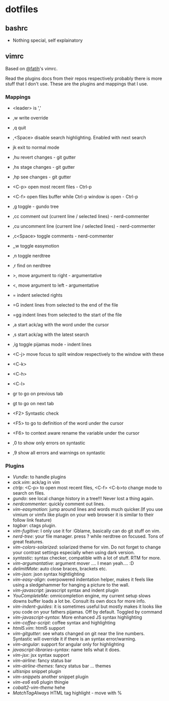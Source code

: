 dotfiles
========

bashrc
------
* Nothing special, self explainatory

vimrc
-----
Based on [@fatih](http://www.github.com/fatih/dotfiles)'s vimrc.

Read the plugins docs from their repos respectively probably there is more stuff
that I don't use. These are the plugins and mappings that I use.

### Mappings

* \<leader\> is ','

* ,w write override
* ,q quit
* ,\<Space\> disable search highlighting. Enabled with next search
* jk exit to normal mode

* ,hu revert changes - git gutter
* ,hs stage changes - git gutter
* ,hp see changes - git gutter

* \<C-p\> open most recent files - Ctrl-p
* \<C-f\> open files buffer while Ctrl-p window is open - Ctrl-p

* ,g toggle - gundo tree

* ,cc comment out (current line / selected lines) - nerd-commenter
* ,cu uncomment line (current line / selected lines) - nerd-commenter
* ,c\<Space\> toggle comments - nerd-commenter

* ,,w toggle easymotion

* ,n toggle nerdtree
* ,r find on nerdtree

* \>, move argument to right - argumentative
* \<, move argument to left - argumentative

* = indent selected rights
* =G indent lines from selected to the end of the file
* =gg indent lines from selected to the start of the file

* ,a start ack/ag with the word under the cursor
* ,s start ack/ag with the latest search

* ,ig toggle pijamas mode - indent lines

* \<C-j\> move focus to split window respectively to the window with these
* \<C-k\>
* \<C-h\>
* \<C-l\>

* gr to go on previous tab
* gt to go on next tab

* \<F2\> Syntastic check
* \<F5\> to go to definition of the word under the cursor
* \<F6\> to context aware rename the variable under the cursor

* ,0 to show only errors on syntastic
* ,9 show all errors and warnings on syntastic

### Plugins
* *Vundle*: to handle plugins
* *ack.vim*: ack/ag in vim
* *ctrlp*: \<C-p\> to open most recent files, \<C-f\> \<C-b\>to change mode to search on files.
* *gundo*: see local change history in a tree!!! Never lost a thing again.
* *nerdcommenter*: quickly comment out lines.
* *vim-easymotion*: jump around lines and words much quicker.(If you use vimium or
  vimfx like plugin on your web browser it is similar to their follow link feature)
* *tagbar*: ctags plugin.
* *vim-fugitive*: I only use it for :Gblame, basically can do git stuff on vim.
* *nerd-tree*: your file manager. press ? while nerdtree on focused. Tons of
  great features.
* *vim-colors-solarized*: solarized theme for vim. Do not forget to change your
  contrast settings especially when using dark version.
* *syntastic*: syntax checker, compatible with a lot of stuff. RTM for more.
* *vim-argumantative*: argument mover .... I mean yeah.... :D
* *delimitMate*: auto close braces, brackets etc.
* *vim-json*: json syntax hightlighting
* *vim-easy-align*: overpowered indentation helper, makes it feels like using a
  sledgehammer for hanging a picture to the wall.
* *vim-javascript*: javascript syntax and indent plugin
* *YouCompleteMe*: omnicompletion engine, my current setup slows downs buffer
  loads a lot be. Consult its own docs for more info.
* *vim-indent-guides*: it is sometimes useful but mostly makes it looks like you
  code on your fathers pijamas. Off by default. Toggled by command
* *vim-javascript-syntax*: More enhanced JS syntax highlighting
* *vim-coffee-script*: coffee syntax and highlighting
* *html5.vim*: html5 support
* *vim-gitgutter*: see whats changed on git near the line numbers. Syntastic will
  override it if there is an syntax error/warning.
* *vim-angular*: support for angular only for highlighting
* *javascript-libraries-syntax*: name tells what it does.
* *vim-jsx*: jsx syntax support
* *vim-airline*: fancy status bar
* *vim-airline-themes*: fancy status bar ... themes
* *ultisnips* snippet plugin
* *vim-snippets* another snippet plugin
* *vim-es6* es6 plugin thingie
* *cobalt2-vim-theme* hehe
* *MatchTagAlways* HTML tag highlight - move with %
